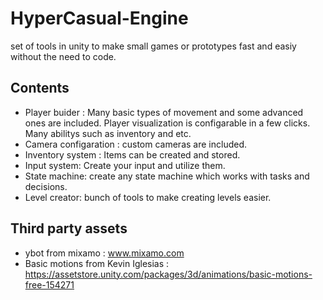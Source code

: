 # HyperCasual-Engine
 set of tools in unity to make small games or prototypes fast and easiy without the need to code.

## Contents
- Player buider : Many basic types of movement and some advanced ones are included. Player visualization is configarable in a few clicks. Many abilitys such as inventory and etc.
- Camera configaration : custom cameras are included.
- Inventory system : Items can be created and stored.
- Input system: Create your input and utilize them.
- State machine: create any state machine which works with tasks and decisions.
- Level creator: bunch of tools to make creating levels easier.

## Third party assets
- ybot from mixamo : www.mixamo.com
- Basic motions from Kevin Iglesias : https://assetstore.unity.com/packages/3d/animations/basic-motions-free-154271
